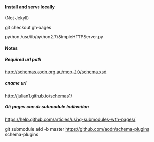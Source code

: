
#### Install and serve locally

(Not Jekyll)

git checkout gh-pages

python /usr/lib/python2.7/SimpleHTTPServer.py



#### Notes

##### Required url path

http://schemas.aodn.org.au/mcp-2.0/schema.xsd

##### cname url

http://julian1.github.io/schemas1/

##### Git pages can do submodule indirection

https://help.github.com/articles/using-submodules-with-pages/

git submodule add -b master https://github.com/aodn/schema-plugins schema-plugins


